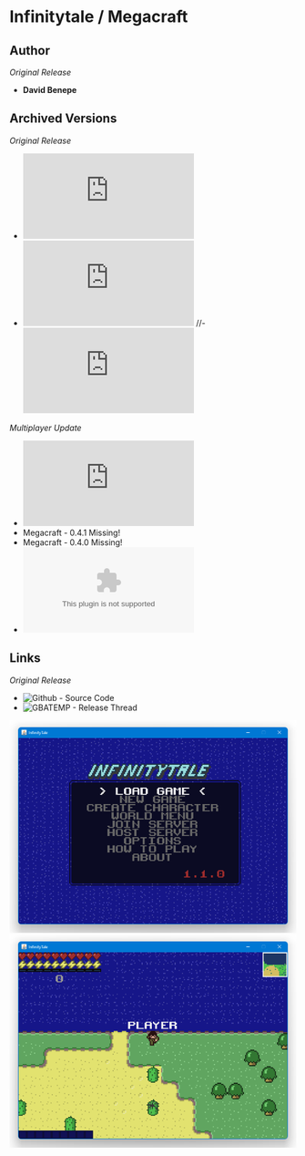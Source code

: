 <detail>

# Infinitytale / Megacraft
  
>
  
## Author 
*Original Release*  
- **David Benepe** 

## Archived Versions 
*Original Release*  
- ![Minicraft: 3DS Homebrew Edition / 3DSX - 1.0](https://github.com/FurnishedChunk/Minicraft-Mod-Archives/raw/master/Minicraft%20Mods/Infintytale%20%26%20Megacraft/infinitytale_1.1.0.jar) 
- ![Minicraft: 3DS Homebrew Edition / ELF - 1.0](https://github.com/FurnishedChunk/Minicraft-Mod-Archives/raw/master/Minicraft%20Mods/Infintytale%20%26%20Megacraft/infinitytale_1.0.0.jar) 
//- ![Minicraft: 3DS Homebrew Edition / Source Code - 1.0](https://github.com/FurnishedChunk/Minicraft-Mod-Archives/raw/master/Minicraft%20Mods/Infintytale%20%26%20Megacraft/megacraft_0.4.3.jar) 

*Multiplayer Update*
- ![Megacraft - 0.4.2](https://github.com/FurnishedChunk/Minicraft-Mod-Archives/raw/master/Minicraft%20Mods/Infintytale%20%26%20Megacraft/megacraft_0.4.2.jar) 
- Megacraft - 0.4.1 Missing!
- Megacraft - 0.4.0 Missing!
- ![Infinitytale - Source Code](https://github.com/FurnishedChunk/Minicraft-Mod-Archives/raw/master/Minicraft%20Mods/Infintytale%20%26%20Megacraft/infinitytale_src.zip) 

## Links
*Original Release*  
- ![Github - Source Code](https://github.com/DavidSM64/Minicraft3DS) 
- ![GBATEMP - Release Thread](https://gbatemp.net/threads/minicraft-3ds-homebrew-edition.399295/)   

![infinitytale_main](https://github.com/FurnishedChunk/Minicraft-Mod-Archives/blob/master/readme_shot/Infinitytale_main.png)
![infinitytale](https://github.com/FurnishedChunk/Minicraft-Mod-Archives/blob/master/readme_shot/Infinitytale.png)
</detail>
<p>

<detail>